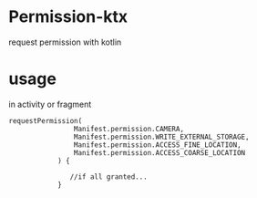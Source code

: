 # Permission-ktx
request permission with kotlin

# usage
in activity or fragment

```
requestPermission(
                Manifest.permission.CAMERA,
                Manifest.permission.WRITE_EXTERNAL_STORAGE,
                Manifest.permission.ACCESS_FINE_LOCATION,
                Manifest.permission.ACCESS_COARSE_LOCATION
            ) {

               //if all granted...
            }
```

